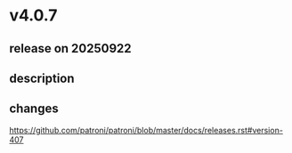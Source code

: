 # v4.0.7

## release on 20250922
## description
## changes
<a href="https://github.com/patroni/patroni/blob/master/docs/releases.rst#version-407">https://github.com/patroni/patroni/blob/master/docs/releases.rst#version-407</a>

